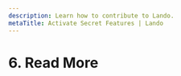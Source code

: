 ```yaml
---
description: Learn how to contribute to Lando.
metaTitle: Activate Secret Features | Lando
---
```


# 6. Read More
